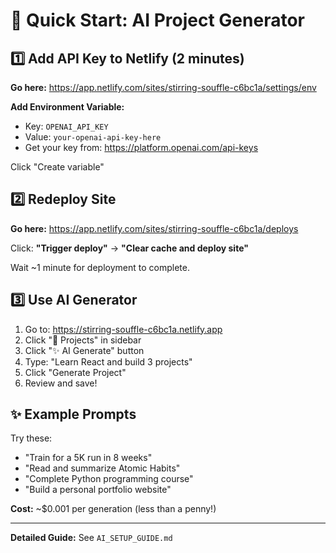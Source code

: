 # 🚀 Quick Start: AI Project Generator

## 1️⃣ Add API Key to Netlify (2 minutes)

**Go here:** https://app.netlify.com/sites/stirring-souffle-c6bc1a/settings/env

**Add Environment Variable:**
- Key: `OPENAI_API_KEY`
- Value: `your-openai-api-key-here`
- Get your key from: https://platform.openai.com/api-keys

Click "Create variable"

## 2️⃣ Redeploy Site

**Go here:** https://app.netlify.com/sites/stirring-souffle-c6bc1a/deploys

Click: **"Trigger deploy"** → **"Clear cache and deploy site"**

Wait ~1 minute for deployment to complete.

## 3️⃣ Use AI Generator

1. Go to: https://stirring-souffle-c6bc1a.netlify.app
2. Click "🚀 Projects" in sidebar
3. Click "✨ AI Generate" button
4. Type: "Learn React and build 3 projects"
5. Click "Generate Project"
6. Review and save!

## ✨ Example Prompts

Try these:
- "Train for a 5K run in 8 weeks"
- "Read and summarize Atomic Habits"
- "Complete Python programming course"
- "Build a personal portfolio website"

**Cost:** ~$0.001 per generation (less than a penny!)

---

**Detailed Guide:** See `AI_SETUP_GUIDE.md`

